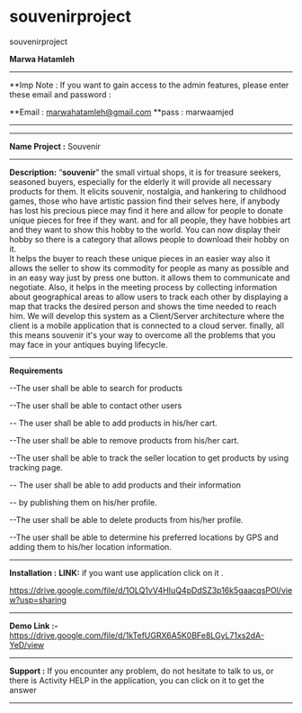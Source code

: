 # souvenirproject
souvenirproject

**Marwa Hatamleh**
*************************************************************************************************************************************************


**Imp Note : If you want to gain access to the admin features, please enter these email and password :

**Email : marwahatamleh@gmail.com
**pass : marwaamjed




**********************************
**********************************
**Name Project  :**
Souvenir

*********************************
**Description:**
“**souvenir**” the small virtual shops, it is for treasure seekers,  seasoned buyers, especially for the elderly it will provide all necessary products for them. It elicits souvenir, nostalgia, and hankering to childhood games, those who have artistic passion find their selves here, if anybody has lost his precious piece may find it here and allow for people to donate unique pieces for free if they want. and for all people, they have hobbies art and they want to show this hobby to the world. You can now display their hobby so there is a category that allows people to download their hobby on it.  
It helps the buyer to reach these unique pieces in an easier way also it allows the seller to show its commodity for people as many as possible and in an easy way just by press one button. it allows them to communicate and negotiate. Also, it helps in the meeting process by collecting information about geographical areas to allow users to track each other by displaying a map that tracks the desired person and shows the time needed to reach him. We will develop this system as a Client/Server architecture where the client is a mobile application that is connected to a cloud server. finally, all this means souvenir it's your way to overcome all the problems that you may face in your antiques buying lifecycle.
*******************************
**Requirements**

--The user shall be able to search for products

--The user shall be able to contact other users 

-- The user shall be able to add products in his/her cart.

--The user shall be able to remove products from his/her cart.

--The user shall be able to track the seller location to get products by using tracking page.

-- The user shall be able to add products and their information 

-- by publishing them on his/her profile.

--The user shall be able to delete products from his/her profile.

--The user shall be able to determine his preferred locations by GPS and adding them to his/her location information.


********************************
**Installation :**
**LINK:** if you want use application click on it .

https://drive.google.com/file/d/1OLQ1vV4HIuQ4pDdSZ3p16k5gaacqsPOl/view?usp=sharing

*****************************
**Demo Link :-**
https://drive.google.com/file/d/1kTefUGRX6A5K0BFe8LGyL71xs2dA-YeD/view

*****************************
**Support :**
If you encounter any problem, do not hesitate to talk to us, or there is Activity  HELP in the application, you can click on it to get the answer


****************************


